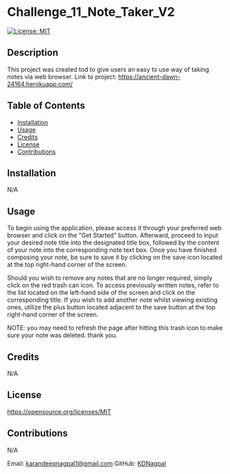 # Challenge_11_Note_Taker_V2

[![License: MIT](https://img.shields.io/badge/License-MIT-yellow.svg)](https://opensource.org/licenses/MIT)

## Description

This project was created tod to give users an easy to use way of taking notes via web browser.
Link to project: https://ancient-dawn-24164.herokuapp.com/

## Table of Contents
- [Installation](#Installation)
- [Usage](#Usage)
- [Credits](#Credits)
- [License](#License)
- [Contributions](#Contributions)

## Installation

N/A

## Usage

To begin using the application, please access it through your preferred web browser and click on the "Get Started" button. Afterward, proceed to input your desired note title into the designated title box, followed by the content of your note into the corresponding note text box. Once you have finished composing your note, be sure to save it by clicking on the save icon located at the top right-hand corner of the screen.

Should you wish to remove any notes that are no longer required, simply click on the red trash can icon. To access previously written notes, refer to the list located on the left-hand side of the screen and click on the corresponding title. If you wish to add another note whilst viewing existing ones, utilize the plus button located adjacent to the save button at the top right-hand corner of the screen.

NOTE: you may need to refresh the page after hitting this trash icon to make sure your note was deleted. thank you.

## Credits

N/A

## License

https://opensource.org/licenses/MIT

## Contributions

N/A

Email: karandeepnagpal1@gmail.com
GitHub: [KDNagpal](https://github.com/KDNagpal)
